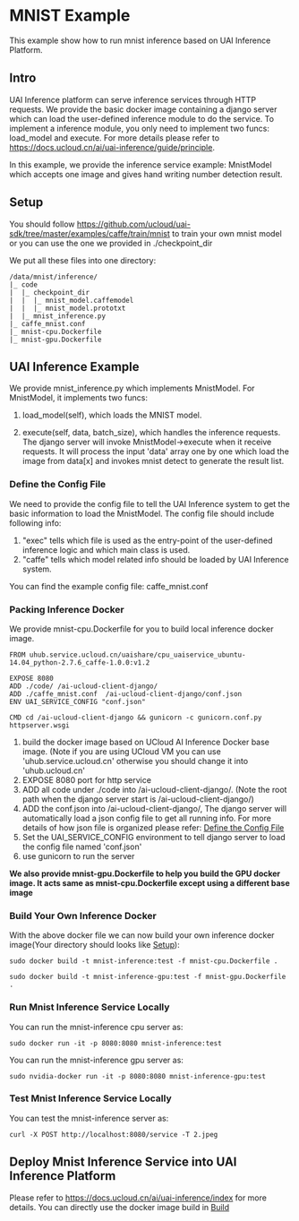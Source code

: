 # MNIST Example
This example show how to run mnist inference based on UAI Inference Platform.

## Intro
UAI Inference platform can serve inference services through HTTP requests. We provide the basic docker image containing a django server which can load the user-defined inference module to do the service. To implement a inference module, you only need to implement two funcs: load\_model and execute. For more details please refer to https://docs.ucloud.cn/ai/uai-inference/guide/principle.

In this example, we provide the inference service example: MnistModel which accepts one image and gives hand writing number detection result.

## Setup
You should follow https://github.com/ucloud/uai-sdk/tree/master/examples/caffe/train/mnist to train your own mnist model or you can use the one we provided in ./checkpoint_dir

We put all these files into one directory:

	/data/mnist/inference/
	|_ code
	|  |_ checkpoint_dir
	|  |  |_ mnist_model.caffemodel
	|  |  |_ mnist_model.prototxt
	|  |_ mnist_inference.py
	|_ caffe_mnist.conf
	|_ mnist-cpu.Dockerfile
	|_ mnist-gpu.Dockerfile

## UAI Inference Example
We provide mnist\_inference.py which implements MnistModel. For MnistModel, it implements two funcs:

1. load\_model(self), which loads the MNIST model. 

2. execute(self, data, batch_size), which handles the inference requests. The django server will invoke MnistModel->execute when it receive requests. It will process the input 'data' array one by one which load the image from data[x] and invokes mnist detect to generate the result list. 

### Define the Config File
We need to provide the config file to tell the UAI Inference system to get the basic information to load the MnistModel. The config file should include following info:

1. "exec" tells which file is used as the entry-point of the user-defined inference logic and which main class is used. 
2. "caffe" tells which model related info should be loaded by UAI Inference system.

You can find the example config file: caffe_mnist.conf

### Packing Inference Docker
We provide mnist-cpu.Dockerfile for you to build local inference docker image.

	FROM uhub.service.ucloud.cn/uaishare/cpu_uaiservice_ubuntu-14.04_python-2.7.6_caffe-1.0.0:v1.2

	EXPOSE 8080
	ADD ./code/ /ai-ucloud-client-django/
	ADD ./caffe_mnist.conf  /ai-ucloud-client-django/conf.json
	ENV UAI_SERVICE_CONFIG "conf.json"

	CMD cd /ai-ucloud-client-django && gunicorn -c gunicorn.conf.py httpserver.wsgi

1. build the docker image based on UCloud AI Inference Docker base image. (Note if you are using UCloud VM you can use 'uhub.service.ucloud.cn' otherwise you should change it into 'uhub.ucloud.cn'
2. EXPOSE 8080 port for http service
3. ADD all code under ./code into /ai-ucloud-client-django/. (Note the root path when the django server start is /ai-ucloud-client-django/)
4. ADD the conf.json into /ai-ucloud-client-django/, The django server will automatically load a json config file to get all running info. For more details of how json file is organized please refer: [Define the Config File](#define-the-config-file)
5. Set the UAI_SERVICE_CONFIG environment to tell django server to load the config file named 'conf.json'
6. use gunicorn to run the server

**We also provide mnist-gpu.Dockerfile to help you build the GPU docker image. It acts same as mnist-cpu.Dockerfile except using a different base image**

### Build Your Own Inference Docker
With the above docker file we can now build your own inference docker image(Your directory should looks like [Setup](#setup)):

	sudo docker build -t mnist-inference:test -f mnist-cpu.Dockerfile .

	sudo docker build -t mnist-inference-gpu:test -f mnist-gpu.Dockerfile .

### Run Mnist Inference Service Locally
You can run the mnist-inference cpu server as:

	sudo docker run -it -p 8080:8080 mnist-inference:test

You can run the mnist-inference gpu server as:

	sudo nvidia-docker run -it -p 8080:8080 mnist-inference-gpu:test

### Test Mnist Inference Service Locally
You can test the mnist-inference server as:

	curl -X POST http://localhost:8080/service -T 2.jpeg

## Deploy Mnist Inference Service into UAI Inference Platform
Please refer to https://docs.ucloud.cn/ai/uai-inference/index for more details. You can directly use the docker image build in [Build](#build-your-own-inference-docker)